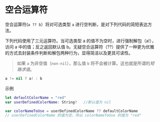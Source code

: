 # 空合运算符

空合运算符(`a ?? b`）将对可选类型 `a` 进行空判断，是对下列代码的简短表达方法。

下列代码使用了三元运算符。当可选类型 a 的值不为空时，进行强制解包（a!），访问 a 中的值；反之返回默认值 b。无疑空合运算符（??）提供了一种更为优雅的方式去封装条件判断和解包两种行为，显得简洁以及更具可读性。

> 如果 `a` 为非空值（`non-nil`），那么值 `b` 将不会被计算。这也就是所谓的*短路求值*。

```swift
a != nil ? a! : b
```

示例

```swift
let defaultColorName = "red"
var userDefinedColorName: String?   //默认值为 nil

var colorNameToUse = userDefinedColorName ?? defaultColorName
// userDefinedColorName 的值为空，所以 colorNameToUse 的值为 "red"
```
